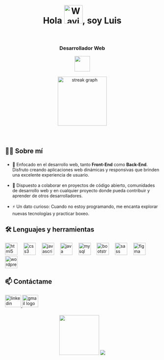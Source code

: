 <h1 align="center">Hola 
  <img src="https://raw.githubusercontent.com/Tarikul-Islam-Anik/Animated-Fluent-Emojis/master/Emojis/Hand%20gestures/Waving%20Hand%20Medium-Light%20Skin%20Tone.png" alt="Waving Hand Medium-Light Skin Tone" width="60" height="60" />, 
  soy Luis</h1>

###


<br clear="both">
<div align="center">
  <h3 align="center">Desarrollador Web</h3>
  <img src="https://user-images.githubusercontent.com/74038190/206662607-d9e7591e-bbf9-42f9-9386-29efc927bc16.gif" width ="50" height="50"/>
</div>
<br clear="both">
<div align="center">
  <img src="https://streak-stats.demolab.com?user=LuisChicaizaDev&locale=es&mode=daily&theme=slateorange&hide_border=false&border_radius=8&order=3" height="160" alt="streak graph"  />
<!-- <img src="https://github-readme-stats.vercel.app/api/top-langs?username=LuisChicaizaDev&locale=es&hide_title=false&layout=compact&card_width=320&langs_count=6&theme=slateorange&hide_border=false&order=2" height="160" alt="languages graph"  />  -->
</div>

###
<br />
<h2 align="left">👨‍💻  Sobre mí</h2>

###

<ul align="left">
  <li> 🎯 Enfocado en el desarrollo web, tanto <b>Front-End</b> como <b>Back-End</b>. Disfruto creando aplicaciones web dinámicas y responsivas que brinden una excelente experiencia de usuario. </li>
  <br>
  <li> 🤝 Dispuesto a colaborar en proyectos de código abierto, comunidades de desarrollo web y en cualquier proyecto donde pueda contribuir y aprender de otros desarrolladores. </li>
  <br>
  <li>⚡ Un dato curioso: Cuando no estoy programando, me encanta explorar nuevas tecnologías y practicar boxeo. </li>
</ul>

###
<h2 align="left">🛠 Lenguajes y herramientas</h2>

###

<div align="left">
  <img src="https://cdn.jsdelivr.net/gh/devicons/devicon/icons/html5/html5-original.svg" height="40" alt="html5 logo"  />
  <img width="12" />
  <img src="https://cdn.jsdelivr.net/gh/devicons/devicon/icons/css3/css3-original.svg" height="40" alt="css3 logo"  />
  <img width="12" />
  <img src="https://cdn.jsdelivr.net/gh/devicons/devicon/icons/javascript/javascript-original.svg" height="40" alt="javascript logo"  />
  <img width="12" />
  <img src="https://cdn.jsdelivr.net/gh/devicons/devicon/icons/java/java-original.svg" height="40" alt="java logo"  />
  <img width="12" />
  <img src="https://cdn.jsdelivr.net/gh/devicons/devicon/icons/mysql/mysql-original.svg" height="40" alt="mysql logo"  />
  <img width="12" />
  <img src="https://cdn.jsdelivr.net/gh/devicons/devicon/icons/bootstrap/bootstrap-original.svg" height="40" alt="bootstrap logo"  />
  <img width="12" />
  <img src="https://cdn.jsdelivr.net/gh/devicons/devicon/icons/sass/sass-original.svg" height="40" alt="sass logo"  />
  <img width="12" />
  <img src="https://cdn.jsdelivr.net/gh/devicons/devicon/icons/figma/figma-original.svg" height="40" alt="figma logo"  />
  <img width="12" />
  <img src="https://cdn.jsdelivr.net/gh/devicons/devicon/icons/wordpress/wordpress-original.svg" height="40" alt="wordpress logo"  />
</div>

###

<h2 align="left">📫   Contáctame</h2>

###

<div align="left">
  <a href="https://www.linkedin.com/in/chicaiza-luis" target="_blank">
    <img src="https://raw.githubusercontent.com/maurodesouza/profile-readme-generator/master/src/assets/icons/social/linkedin/default.svg" width="52" height="40" alt="linkedin logo"  />
  </a>
  <a href="mailto:luis97chicaiza@gmail.com" target="_blank">
    <img src="https://raw.githubusercontent.com/maurodesouza/profile-readme-generator/master/src/assets/icons/social/gmail/default.svg" width="52" height="40" alt="gmail logo"  />
  </a>
</div>

###

<div align="center">
  <img src="https://github.com/user-attachments/assets/f7c62d27-73c0-4814-9e13-1db27bafcc8b" width ="130"  height="130"/>
  <img src="https://visitor-badge.laobi.icu/badge?page_id=LuisChicaizaDev.LuisChicaizaDev&"  />
</div>

###
